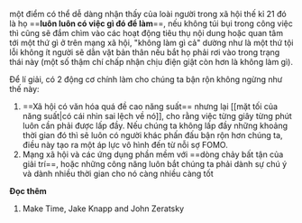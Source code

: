 một điểm có thể dễ dàng nhận thấy của loài người trong xã hội thế kỉ 21 đó là họ ==**luôn luôn có việc gì đó để làm**==, nếu không túi bụi trong công việc thì cũng sẽ đắm chìm vào các hoạt động tiêu thụ nội dung hoặc quan tâm tới một thứ gì ở trên mạng xã hội, "không làm gì cả" dường như là một thứ tội lỗi không ít người sẽ dằn vặt bản thân nếu bắt họ phải rơi vào trong trạng thái này (một số thậm chí chấp nhận chịu điện giật còn hơn là không làm gì).  

Để lí giải, có 2 động cơ chính làm cho chúng ta bận rộn không ngừng như thế này:
1. ==Xã hội có văn hóa quá đề cao năng suất== nhưng lại [[mặt tối của năng suất|có cái nhìn sai lệch về nó]], cho rằng việc từng giây từng phút luôn cần phải được lấp đầy. Nếu chúng ta không lấp đầy những khoảng thời gian đó thì sẽ luôn có người khác phấn đấu bận rộn hơn chúng ta, điều này tạo ra một áp lực vô hình đến từ nỗi sợ FOMO.
2. Mạng xã hội và các ứng dụng phần mềm với ==dòng chảy bất tận của giải trí==, hoặc những công năng luôn bắt chúng ta phải dành sự chú ý và dành nhiều thời gian cho nó càng nhiều càng tốt

**Đọc thêm**
1. Make Time, Jake Knapp and John Zeratsky
